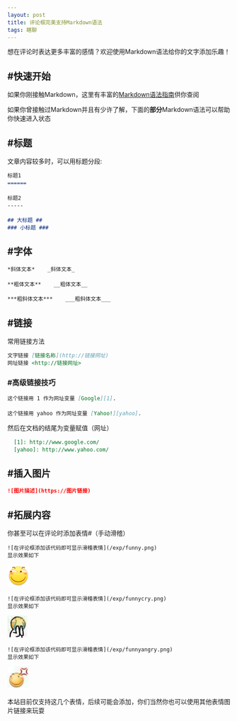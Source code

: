 ```yaml
---
layout: post
title: 评论框完美支持Markdown语法
tags: 瞎聊
---
```


想在评论时表达更多丰富的感情？欢迎使用Markdown语法给你的文字添加乐趣！

## #快速开始

如果你刚接触Markdown，这里有丰富的[Markdown语法指南](https://segmentfault.com/markdown)供你查阅

如果你曾接触过Markdown并且有少许了解，下面的**部分**Markdown语法可以帮助你快速进入状态

## #标题

文章内容较多时，可以用标题分段:

```markdown
标题1
======

标题2
-----

## 大标题 ##
### 小标题 ###
```

## #字体

```markdown
*斜体文本*    _斜体文本_

**粗体文本**    __粗体文本__

***粗斜体文本***    ___粗斜体文本___
```

## #链接
常用链接方法

```markdown
文字链接 [链接名称](http://链接网址)
网址链接 <http://链接网址>
```

### #高级链接技巧
```markdown
这个链接用 1 作为网址变量 [Google][1].

这个链接用 yahoo 作为网址变量 [Yahoo!][yahoo].
```
然后在文档的结尾为变量赋值（网址）
```markdown
  [1]: http://www.google.com/
  [yahoo]: http://www.yahoo.com/
```

## #插入图片

```markdown
![图片描述](https://图片链接)
```

## #拓展内容

你甚至可以在评论时添加表情#（手动滑稽）
```
![在评论框添加该代码即可显示滑稽表情](/exp/funny.png)
显示效果如下
```
![](/exp/funny.png)
```
![在评论框添加该代码即可显示滑稽表情](/exp/funnycry.png)
显示效果如下
```
![](/exp/funnycry.png)
```
![在评论框添加该代码即可显示滑稽表情](/exp/funnyangry.png)
显示效果如下
```
![](/exp/funnyangry.png)

本站目前仅支持这几个表情，后续可能会添加，你们当然你也可以使用其他表情图片链接来玩耍
